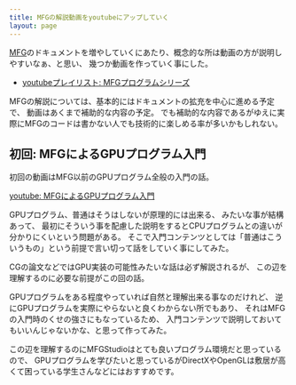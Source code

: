 ```yaml
---
title: MFGの解説動画をyoutubeにアップしていく
layout: page
---
```

[MFG](https://modernfilterlanguageforgpu.org/)のドキュメントを増やしていくにあたり、概念的な所は動画の方が説明しやすいなぁ、と思い、
幾つか動画を作っていく事にした。

- [youtubeプレイリスト: MFGプログラムシリーズ](https://youtube.com/playlist?list=PL3J_mLcl4YCf1AHEjZO4PjdaIexukpb6e&si=FRNK6egcI-dPxzTj)



MFGの解説については、基本的にはドキュメントの拡充を中心に進める予定で、
動画はあくまで補助的な内容の予定。
でも補助的な内容であるがゆえに実際にMFGのコードは書かない人でも技術的に楽しめる率が多いかもしれない。

## 初回: MFGによるGPUプログラム入門

初回の動画はMFG以前のGPUプログラム全般の入門の話。

[youtube: MFGによるGPUプログラム入門](https://youtu.be/PzP-xLJzAZg?si=-FcAfbTSVRqh_Diy)

GPUプログラム、普通はそうはしないが原理的には出来る、
みたいな事が結構あって、
最初にそういう事を配慮した説明をするとCPUプログラムとの違いが分かりにくいという問題がある。
そこで入門コンテンツとしては「普通はこういうもの」という前提で言い切って話をしていく事にしてみた。

CGの論文などではGPU実装の可能性みたいな話は必ず解説されるが、
この辺を理解するのに必要な前提がこの回の話。

GPUプログラムをある程度やっていれば自然と理解出来る事なのだけれど、
逆にGPUプログラムを実際にやらないと良くわからない所でもあり、
それはMFGの入門時のくせの強さにもなっているため、
入門コンテンツで説明しておいてもいいんじゃないかな、と思って作ってみた。

この辺を理解するのにMFGStudioはとても良いプログラム環境だと思っているので、
GPUプログラムを学びたいと思っているがDirectXやOpenGLは敷居が高くて困っている学生さんなどにはおすすめです。
